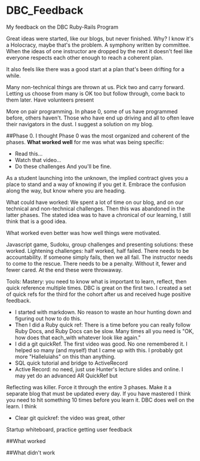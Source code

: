 # DBC_Feedback
My feedback on the DBC Ruby-Rails Program

Great ideas were started, like our blogs, but never finished.  Why?  I know it's a Holocracy, maybe that's the problem.  A symphony written by committee.  When the ideas of one instructor are dropped by the next it doesn't feel like everyone respects each other enough to reach a coherent plan.  

It also feels like there was a good start at a plan that's been drifting for a while.  

Many non-technical things are thrown at us.  Pick two and carry forward.  Letting us choose from many is OK too but follow through, come back to them later. Have volunteers present 

More on pair programming.   In phase 0, some of us have programmed before, others haven't.  Those who have end up driving and all to often leave their navigators in the dust.  I suggest a solution on my blog. 

##Phase 0.
I thought Phase 0 was the most organized and coherent of the phases.  **What worked well** for me was what was being specific:
* Read this...
* Watch that video...
* Do these challenges
And you'll be fine.

As a student launching into the unknown, the implied contract gives you a place to stand and a way of knowing if you get it. Embrace the confusion along the way, but know where you are heading.

What could have worked:  We spent a lot of time on our blog, and on our technical and non-technical challenges.  Then this was abandoned in the latter phases.  The stated idea was to have a chronical of our learning, I still think that is a good idea.

What worked even better was how well things were motivated.  

Javascript game, Sudoku, group challenges and presenting solutions: these worked.
Lightening challenges: half worked, half failed.  There needs to be accountability.  If someone simply fails, then we all fail.  The instructor needs to come to the rescue.  There needs to be a penalty.  Without it, fewer and fewer cared. At the end these were throwaway.

Tools:
Mastery: you need to know what is important to learn, reflect, then quick reference multiple times.  DBC is great on the first two.  I created a set of quick refs for the third for the cohort after us and received huge positive feedback.  
  * I started with markdown.  No reason to waste an hour hunting down and figuring out how to do this.
  * Then I did a Ruby quick ref: There is a time before you can really follow Ruby Docs, and Ruby Docs can be slow. Many times all you need is "OK, how does that each_with whatever look like again."  
  * I did a git quickRef.  The first video was good.  No one remembered it.  I helped so many (and myself) that I came up with this.  I probably got more "Halleluiahs" on this than anything.
  * SQL quick tutorial and bridge to ActiveRecord
  * Active Record: no need, just use Hunter's lecture slides and online.  I may yet do an advanced AR QuickRef but 
  
Reflecting was killer.  Force it through the entire 3 phases.  Make it a separate blog that must be updated every day.  If you have mastered I think you need to hit something 10 times before you learn it.   DBC does well on the learn.  I think 

  * Clear git quickref:  the video was great, other 

Startup whiteboard, practice getting user feedback


##What worked


##What didn't work


